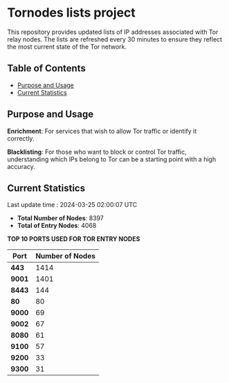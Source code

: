 # Tornodes lists project

This repository provides updated lists of IP addresses associated with Tor relay nodes. The lists are refreshed every 30 minutes to ensure they reflect the most current state of the Tor network.

## Table of Contents

- [Purpose and Usage](#purpose-and-usage)
- [Current Statistics](#current-statistics)


## Purpose and Usage

**Enrichment**: For services that wish to allow Tor traffic or identify it correctly.

**Blacklisting**: For those who want to block or control Tor traffic, understanding which IPs belong to Tor can be a starting point with a high accuracy.

## Current Statistics

Last update time : 2024-03-25 02:00:07 UTC

- **Total Number of Nodes**: 8397
- **Total of Entry Nodes**: 4068

**TOP 10 PORTS USED FOR TOR ENTRY NODES**

| **Port** | **Number of Nodes** |
|------|-----------------|
| **443**   | 1414  |
| **9001**   | 1401  |
| **8443**   | 144  |
| **80**   | 80  |
| **9000**   | 69  |
| **9002**   | 67  |
| **8080**   | 61  |
| **9100**   | 57  |
| **9200**   | 33  |
| **9300**   | 31  |

